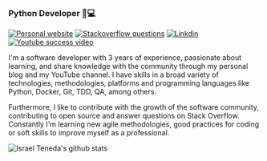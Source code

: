 ### Python Developer 🐍💻

[![Personal website](https://img.shields.io/website?style=flat-square&up_message=https%3A%2F%2Fisrateneda.com%2F&url=https%3A%2F%2Fisrateneda.com)](https://israteneda.com/) [![Stackoverflow questions](https://img.shields.io/stackexchange/es.stackoverflow.com/r/93304?style=flat-square)](https://es.stackoverflow.com/users/93304/israteneda)  [![Linkdin](https://img.shields.io/badge/linkedin-israteneda-blue)](https://www.linkedin.com/in/israteneda/) [![Youtube success video](https://img.shields.io/youtube/views/DYpOsgBdN6k?style=social)](https://www.youtube.com/watch?v=DYpOsgBdN6k)

I'm a software developer with 3 years of experience, passionate about learning, and share knowledge with the community through my personal blog and my YouTube channel. I have skills in a broad variety of technologies, methodologies, platforms and programming languages like Python, Docker, Git, TDD, QA, among others.

Furthermore, I like to contribute with the growth of the software community, contributing to open source and answer questions on Stack Overflow. Constantly I'm learning new agile methodologies, good practices for coding or soft skills to improve myself as a professional.

![Israel Teneda's github stats](https://github-readme-stats.vercel.app/api?username=israteneda&bg_color=30,e96443,904e95&title_color=fff&text_color=fff)

